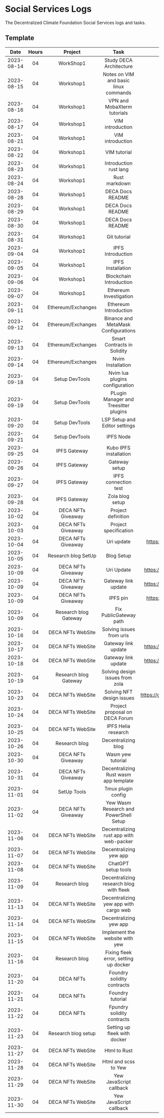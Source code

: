 # Social Services Logs

The Decentralized Climate Foundation Social Services logs and tasks.

## Template

|  **Date**  | **Hours** | **Project** | **Task** | **Work Proofs** |
|:----------:|:---------:|:-----------:|:--------:|:---------------:|
| 2023-08-14 |    04     |  WorkShop1  |  Study DECA Architecture  | http://dev.deca.eco/wp-content/uploads/2022/08/Whitepaper1.2_EN.pdf |
| 2023-08-15 |    04     |  Workshop1  |  Notes on VIM and basic linux commands  | https://git.decentralizedscience.org/itzelot01/Apuntes  |
| 2023-08-16 |    04     |  Workshop1  |  VPN and MobaXterm tutorials   |  https://git.decentralizedscience.org/itzelot01/Apuntes  |
| 2023-08-17 |    04     |  Workshop1  |  VIM introduction  |  https://git.decentralizedscience.org/itzelot01/Apuntes  |
| 2023-08-21 |    04     |  Workshop1  |  VIM introduction  |  https://git.decentralizedscience.org/itzelot01/Apuntes  |
| 2023-08-22 |    04     |  Workshop1  |  VIM tutorial  |  https://git.decentralizedscience.org/itzelot01/Apuntes  |
| 2023-08-23 |    04     |  Workshop1  |  Introduction rust lang  | https://rust-lang.github.io/mdBook/index.html |
| 2023-08-24 |    04     |  Workshop1  |  Rust markdown  |  https://rust-lang.github.io/mdBook/format/markdown.html  |
| 2023-08-28 |    04     |  Workshop1  |  DECA Docs README  |  https://git.decentralizedscience.org/itzelot01/docs/src/branch/develop/README.md  |
| 2023-08-29 |    04     |  Workshop1  |  DECA Docs README  |  https://git.decentralizedscience.org/itzelot01/docs/src/branch/develop/README.md  |
| 2023-08-30 |    04     |  Workshop1  |  DECA Docs README  |  https://git.decentralizedscience.org/itzelot01/docs/src/branch/develop/README.md  |
| 2023-08-31 |    04     |  Workshop1  |  Git tutorial  |  https://github.com/itzelot/DECA-Docs/tree/develop  |
| 2023-09-04 |    04     |  Workshop1  |  IPFS Introduction  |  https://www.youtube.com/watch?v=5Uj6uR3fp-U  |
| 2023-09-05 |    04     |  Workshop1  |  IPFS Installation  |  https://docs.ipfs.tech/install/command-line/#install-official-binary-distributions  |
| 2023-09-06 |    04     |  Workshop1  |  Blockchain Introduction  |  https://www.youtube.com/watch?v=bBC-nXj3Ng4  |
| 2023-09-07 |    04     |  Workshop1  |  Ethereum Investigation  |  https://youtu.be/9UtxwQ50c2Y?si=me1Pgq4qMXA9Y5Bo  |
| 2023-09-11 |    04     |  Ethereum/Exchanges  |  Ethereum Introduction  | https://ethereum.org/en/  |
| 2023-09-12 |    04     |  Ethereum/Exchanges  |  Binance and MetaMask Configurations  |  https://metamask.io/  |
| 2023-09-13 |    04     |  Ethereum/Exchanges  |  Smart Contracts in Solidity  |  https://remix.ethereum.org/  |
| 2023-09-14 |    04     |  Ethereum/Exchanges  |  Nvim Installation  |  https://www.youtube.com/watch?v=w7i4amO_zaE&t=225s  |
| 2023-09-18 |    04     |  Setup DevTools   |  Nvim lua plugins configuration  |  https://youtu.be/w7i4amO_zaE?si=S7wnD4EobBW-MFVZ |
| 2023-09-19 |    04     |  Setup DevTools   |  PLugin Manager and Treesitter plugins | https://youtu.be/w7i4amO_zaE?si=2bOOJFxhCswkSpbC |
| 2023-09-20 |    04     |  Setup DevTools   |  LSP Setup and Editor settings  | https://youtu.be/w7i4amO_zaE?si=2bOOJFxhCswkSpbC |
| 2023-09-21 |    04     |  Setup DevTools   |  IPFS Node  | https://docs.ipfs.tech/concepts/dnslink/#resolve-dnslink-name | 
| 2023-09-25 |    04     |   IPFS Gateway    |  Kubo IPFS installation  |  https://docs.ipfs.tech/concepts/ipfs-gateway/#gateway-request-lifecycle  |
| 2023-09-26 |    04     |   IPFS Gateway    |  Gateway setup  |  https://docs.ipfs.tech/concepts/ipfs-gateway/#gateway-request-lifecycle  |
| 2023-09-27 |    04     |   IPFS Gateway    |  IPFS connection test  | https://cloudflare-ipfs.com/ipfs/bafybeigep2fh4zdiat363qutigtlhcggwtojrdo7m24jljnmkb7nke6phq/  |
| 2023-09-28 |    04     |   IPFS Gateway    |  Zola blog setup  |  https://www.getzola.org/themes/  |  
| 2023-10-02 |    04     | DECA NFTs Giveaway | Project definition | https://forum.deca.eco/-41/project-proposal-dev1-deca-nfts-giveaway |
| 2023-10-03 |    04     | DECA NFTs Giveaway | Project specification | https://forum.deca.eco/-41/project-proposal-dev1-deca-nfts-giveaway |
| 2023-10-04 |    04     | DECA NFTs Giveaway | Uri update | https://git.decentralizedscience.org/DECA/dco2_ipfs/commit/fdfb3cef77be1101843594c4c4206fba6617bac8 |
| 2023-10-05 |    04     | Research blog SetUp | Blog Setup | https://forum.deca.eco/-42/setup-deca-and-desci-blog-for-research |
| 2023-10-09 |    04     | DECA NFTs Giveaway | Uri Update | https://git.decentralizedscience.org/DECA/dco2_ipfs/commit/4557176b154935780a9e4c5348b13e2ef79d575f |
| 2023-10-09 |    04     | DECA NFTs Giveaway | Gateway link update | https://git.decentralizedscience.org/DECA/dco2_ipfs/commit/4557176b154935780a9e4c5348b13e2ef79d575f |
| 2023-10-09 |    04     | DECA NFTs Giveaway | IPFS pin | https://git.decentralizedscience.org/DECA/dco2_ipfs/commit/58356d5fd7fd9035d66eae25cdb08894aef5f4a9 |
| 2023-10-09 |    04     | Research blog Gateway | Fix PublicGateway path | https://forum.deca.eco/-42/setup-deca-and-desci-blog-for-research |
| 2023-10-16 |    04     | DECA NFTs WebSite | Solving issues from uris | https://git.decentralizedscience.org/DECA/dco2_ipfs/issues/3 |
| 2023-10-17 |    04     | DECA NFTs WebSite | Gateway link update | https://git.decentralizedscience.org/DECA/dco2_ipfs/commit/4557176b154935780a9e4c5348b13e2ef79d575f |
| 2023-10-18 |    04     | DECA NFTs WebSite | Gateway link update | https://git.decentralizedscience.org/DECA/dco2_ipfs/commit/4557176b154935780a9e4c5348b13e2ef79d575f |
| 2023-10-19 |    04     | Research blog Gateway | Solving design issues from zola | https://github.com/cydave/zola-theme-papermod/issues/2 | 
| 2023-10-23 |    04     | DECA NFTs WebSite | Solving NFT design issues | https://gateway.decentralizedscience.org/ipfs/bafybeid34mwku4jro4osugipycaijbvp36qox63se5yxvozdid4x2kq24q/ |  
| 2023-10-24 |    04     | DECA NFTs WebSite | Project proposal on DECA Forum | https://forum.deca.eco/-41/project-proposal-dev1-deca-nfts-giveaway |
| 2023-10-25 |    04     | DECA NFTs WebSite | IPFS Helia research | https://www.youtube.com/watch?v=c7zO7R9GGJY |
| 2023-10-26 |    04     | Research blog | Decentralizing blog | https://gateway.decentralizedscience.org/ipns/decentralizedscience.org/ |
| 2023-10-30 |    04     | DECA NFTs Giveaway |  Wasm yew tutorial | https://www.youtube.com/watch?v=YHJjmsw_Sx0 |
| 2023-10-31 |    04     | DECA NFTs Giveaway | Decentralizing Rust wasm app template | https://github.com/rustwasm/wasm-pack-template | 
| 2023-11-01 |    04     | SetUp Tools | Tmux plugin config | https://www.youtube.com/watch?v=DzNmUNvnB04 |
| 2023-11-02 |    04     | DECA NFTs Giveaway | Yew Wasm Research and PowerShell Setup | https://www.geeksforgeeks.org/how-to-install-linux-on-windows-powershell-subsystem/ |
| 2023-11-06 |    04     | DECA NFTs WebSite | Decentralizing rust app with web-packer | https://github.com/rustwasm/create-wasm-app |
| 2023-11-07 |    04     | DECA NFTs WebSite | Decentralizing yew app | https://dev.to/pancy/build-a-decentralized-app-on-ipfs-using-webassembly-46a4 |
| 2023-11-08 |    04     | DECA NFTs WebSite | ChatGPT setup tools | https://github.com/0xacx/chatGPT-shell-cli |
| 2023-11-09 |    04     | Research blog | Decentralizing research blog with fleek | https://fleek.co/ |
| 2023-11-13 |    04     | DECA NFTs WebSite | Decentralizing yew app with cargo web | https://yew.rs/docs/0.18.0/getting-started/project-setup/using-cargo-web |
| 2023-11-14 |    04     | DECA NFTs WebSite | Decentralizing yew app | https://yew.rs/docs/getting-started/build-a-sample-app |
| 2023-11-15 |    04     | DECA NFTs WebSite | Implement the website with yew | https://github.com/yewstack/yew-trunk-minimal-template |
| 2023-11-16 |    04     | Research blog | Fixing fleek error, setting up docker | https://fleek.co/ |
| 2023-11-20 |    04     | DECA NFTs | Foundry solidity contracts | https://docs.openzeppelin.com/contracts/5.x/access-control |
| 2023-11-21 |    04     | DECA NFTs | Foundry tutorial | https://book.getfoundry.sh/ |
| 2023-11-22 |    04     | DECA NFTs | Fpundry solidity contracts | https://docs.openzeppelin.com/contracts/5.x/access-control |
| 2023-11-23 |    04     | Research blog setup | Setting up fleek with docker | https://docs.docker.com/compose/gettingstarted/ |
| 2023-11-27 |    04     | DECA NFTs WebSite | Html to Rust | https://yew.rs/docs/next/concepts/basic-web-technologies/html |
| 2023-11-28 |    04     | DECA NFTs WebSite | Html and scss to Yew | https://github.com/yewstack/yew-trunk-minimal-template |
| 2023-11-29 |    04     | DECA NFTs WebSite | Yew JavaScript callback | https://github.com/yewstack/yew/tree/master/examples/js_callback |
| 2023-11-30 |    04     | DECA NFTs WebSite | Yew JavaScript callback | https://github.com/yewstack/yew/tree/master/examples/js_callback |

